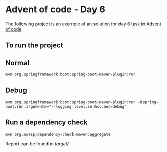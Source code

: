 # Advent of code - Day 6

The following project is an example of an solution for day 6 task in [Advent of code](https://adventofcode.com/2021/day/6)


## To run the project

## Normal
```mvn org.springframework.boot:spring-boot-maven-plugin:run```

## Debug
```mvn org.springframework.boot:spring-boot-maven-plugin:run -Dspring-boot.run.arguments="--logging.level.se.hcc.aoc=debug"```

## Run a dependency check

```mvn org.owasp:dependency-check-maven:aggregate```

Report can be found in *target/*